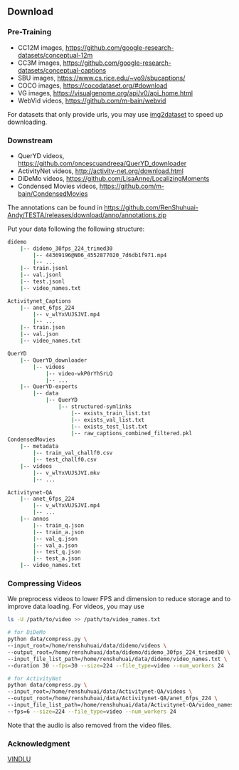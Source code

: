 ## Download

### Pre-Training 

- CC12M images, https://github.com/google-research-datasets/conceptual-12m
- CC3M images, https://github.com/google-research-datasets/conceptual-captions
- SBU images, https://www.cs.rice.edu/~vo9/sbucaptions/
- COCO images, https://cocodataset.org/#download
- VG images, https://visualgenome.org/api/v0/api_home.html
- WebVid videos, https://github.com/m-bain/webvid

For datasets that only provide urls, you may use [img2dataset](https://github.com/rom1504/img2dataset) to speed up downloading.

### Downstream

- QuerYD videos, https://github.com/oncescuandreea/QuerYD_downloader
- ActivityNet videos, http://activity-net.org/download.html
- DiDeMo videos, https://github.com/LisaAnne/LocalizingMoments
- Condensed Movies videos, https://github.com/m-bain/CondensedMovies

The annotations can be found in https://github.com/RenShuhuai-Andy/TESTA/releases/download/anno/annotations.zip

Put your data following the following structure:
```bash
didemo
    |-- didemo_30fps_224_trimed30     
        |-- 44369196@N06_4552877020_7d6db1f971.mp4
        |-- ...
    |-- train.jsonl
    |-- val.jsonl
    |-- test.jsonl
    |-- video_names.txt

Activitynet_Captions
    |-- anet_6fps_224     
        |-- v_wlYxVUJSJVI.mp4
        |-- ...
    |-- train.json
    |-- val.json
    |-- video_names.txt

QuerYD
    |-- QuerYD_downloader
        |-- videos
            |-- video-wkP0rYhSrLQ
            |-- ...
    |-- QuerYD-experts
        |-- data
            |-- QuerYD
                |-- structured-symlinks
                    |-- exists_train_list.txt
                    |-- exists_val_list.txt
                    |-- exists_test_list.txt
                    |-- raw_captions_combined_filtered.pkl
CondensedMovies
    |-- metadata
        |-- train_val_challf0.csv
        |-- test_challf0.csv
    |-- videos     
        |-- v_wlYxVUJSJVI.mkv
        |-- ...

Activitynet-QA
    |-- anet_6fps_224     
        |-- v_wlYxVUJSJVI.mp4
        |-- ...
    |-- annos
        |-- train_q.json
        |-- train_a.json
        |-- val_q.json
        |-- val_a.json
        |-- test_q.json
        |-- test_a.json
    |-- video_names.txt
```

### Compressing Videos
We preprocess videos to lower FPS and dimension to reduce storage and to improve data loading. For videos, you may use
```bash
ls -U /path/to/video >> /path/to/video_names.txt

# for DiDeMo
python data/compress.py \
--input_root=/home/renshuhuai/data/didemo/videos \
--output_root=/home/renshuhuai/data/didemo/didemo_30fps_224_trimed30 \
--input_file_list_path=/home/renshuhuai/data/didemo/video_names.txt \
--duration 30 --fps=30 --size=224 --file_type=video --num_workers 24

# for ActivityNet
python data/compress.py \
--input_root=/home/renshuhuai/data/Activitynet-QA/videos \
--output_root=/home/renshuhuai/data/Activitynet-QA/anet_6fps_224 \
--input_file_list_path=/home/renshuhuai/data/Activitynet-QA/video_names.txt \
--fps=6 --size=224 --file_type=video --num_workers 24
```

Note that the audio is also removed from the video files.

### Acknowledgment

[VINDLU](https://github.com/klauscc/VindLU#data)
